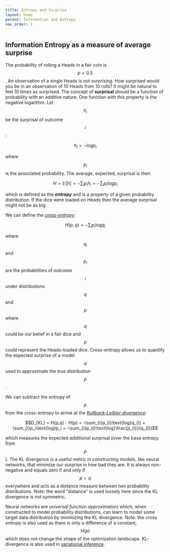 ```yaml
---
title: Entropy and Surprise
layout: home
parent: Information and Entropy
nav_order: 1
---
```


## Information Entropy as a measure of average surprise

The probability of rolling a Heads in a fair coin is $$p=0.5$$. An observation of a single Heads is not *surprising*. How surprised would you be in an observation of 10 Heads from 10 rolls? It might be natural to feel 10 times as surprised. The concept of **surprisal** should be a function of probability with an additive nature. One function with this property is the negative logarithm. Let $$h_{i}$$ be the surprisal of outcome $$i$$:

$$h_{i}=-\text{log}p_{i}$$ 

where $$p_{i}$$ is the associated probability. The average, expected, surprisal is then

$$H = \mathbb{E}[h] = -\sum_{i}p_{i}h_{i} = -\sum_{i}p_{i}\text{log}p_{i}$$

which is defined as the ***entropy*** and is a property of a given probability distribution. If the dice were loaded on Heads then the average surprisal might not be as big. 

We can define the [*cross-entropy*](https://en.wikipedia.org/wiki/Cross-entropy):

$$H(p,q)=-\sum_{i}p_{i}\text{log}q_{i}$$

where $$q_i$$ and $$p_i$$ are the probabilities of outcome $$i$$ under distributions $$q$$ and $$p$$ where $$q$$ could be our belief in a fair dice and $$p$$ could represent the Heads-loaded dice. Cross-entropy allows us to quantify the expected surprise of a model $$q$$ used to approximate the true distribution $$p$$.

We can subtract the entropy of $$p$$ from the cross-entropy to arrive at the [*Kullback-Leibler divergence*](https://en.wikipedia.org/wiki/Kullback%E2%80%93Leibler_divergence):

$$D_{KL} = H(p,q) - H(p) = -\sum_{i}p_{i}\text{log}q_{i} + \sum_{i}p_i\text{log}p_i = -\sum_{i}p_{i}\text{log}\frac{p_{i}}{q_{i}}$$

which measures the expected *additional* surprisal (over the base entropy from $$p$$). The KL divergence is a useful metric in constructing models, like neural networks, that minimize our surprise in how bad they are. It is always non-negative and equals zero if and only if $$p=q$$ everywhere and acts as a distance measure between two probability distributions. Note: the word "distance" is used loosely here since the KL divergence is not symmetric. 

Neural networks are *universal function approximators* which, when constructed to model probability distributions, can learn to model some target data distribution by minimizing the KL divergence. Note: the cross entropy is also used as there is only a difference of a constant, $$H(p)$$ which does not change the shape of the optimization landscape. KL-divergence is also used in [variational inference](https://en.wikipedia.org/wiki/Variational_Bayesian_methods).